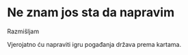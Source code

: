 # Ne znam jos sta da napravim
Razmišljam

Vjerojatno ću napraviti igru pogađanja država prema kartama.

